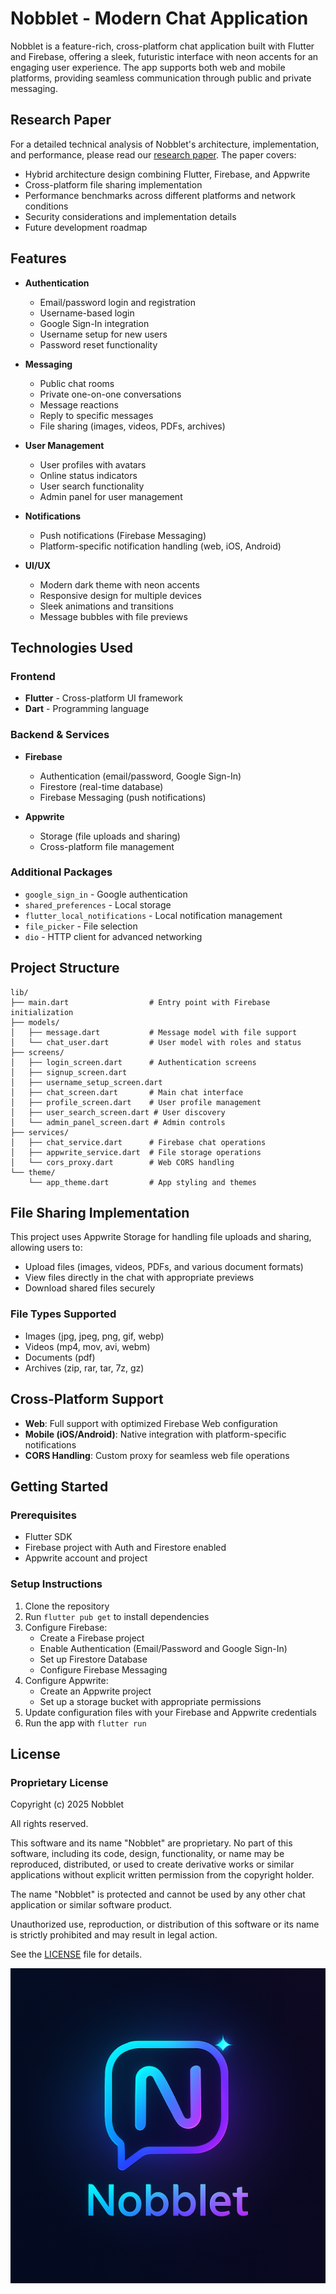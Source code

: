 # Nobblet - Modern Chat Application

Nobblet is a feature-rich, cross-platform chat application built with Flutter and Firebase, offering a sleek, futuristic interface with neon accents for an engaging user experience. The app supports both web and mobile platforms, providing seamless communication through public and private messaging.

## Research Paper

For a detailed technical analysis of Nobblet's architecture, implementation, and performance, please read our [research paper](./Nobblet_Research_Paper.md). The paper covers:

- Hybrid architecture design combining Flutter, Firebase, and Appwrite
- Cross-platform file sharing implementation
- Performance benchmarks across different platforms and network conditions
- Security considerations and implementation details
- Future development roadmap

## Features

- **Authentication**
  - Email/password login and registration
  - Username-based login
  - Google Sign-In integration
  - Username setup for new users
  - Password reset functionality

- **Messaging**
  - Public chat rooms
  - Private one-on-one conversations
  - Message reactions
  - Reply to specific messages
  - File sharing (images, videos, PDFs, archives)

- **User Management**
  - User profiles with avatars
  - Online status indicators
  - User search functionality
  - Admin panel for user management

- **Notifications**
  - Push notifications (Firebase Messaging)
  - Platform-specific notification handling (web, iOS, Android)

- **UI/UX**
  - Modern dark theme with neon accents
  - Responsive design for multiple devices
  - Sleek animations and transitions
  - Message bubbles with file previews

## Technologies Used

### Frontend
- **Flutter** - Cross-platform UI framework
- **Dart** - Programming language

### Backend & Services
- **Firebase**
  - Authentication (email/password, Google Sign-In)
  - Firestore (real-time database)
  - Firebase Messaging (push notifications)

- **Appwrite**
  - Storage (file uploads and sharing)
  - Cross-platform file management

### Additional Packages
- `google_sign_in` - Google authentication
- `shared_preferences` - Local storage
- `flutter_local_notifications` - Local notification management
- `file_picker` - File selection
- `dio` - HTTP client for advanced networking

## Project Structure

```
lib/
├── main.dart                  # Entry point with Firebase initialization
├── models/
│   ├── message.dart           # Message model with file support
│   └── chat_user.dart         # User model with roles and status
├── screens/
│   ├── login_screen.dart      # Authentication screens
│   ├── signup_screen.dart
│   ├── username_setup_screen.dart
│   ├── chat_screen.dart       # Main chat interface
│   ├── profile_screen.dart    # User profile management
│   ├── user_search_screen.dart # User discovery
│   └── admin_panel_screen.dart # Admin controls
├── services/
│   ├── chat_service.dart      # Firebase chat operations
│   ├── appwrite_service.dart  # File storage operations
│   └── cors_proxy.dart        # Web CORS handling
└── theme/
    └── app_theme.dart         # App styling and themes
```

## File Sharing Implementation

This project uses Appwrite Storage for handling file uploads and sharing, allowing users to:

- Upload files (images, videos, PDFs, and various document formats)
- View files directly in the chat with appropriate previews
- Download shared files securely

### File Types Supported

- Images (jpg, jpeg, png, gif, webp)
- Videos (mp4, mov, avi, webm)
- Documents (pdf)
- Archives (zip, rar, tar, 7z, gz)

## Cross-Platform Support

- **Web**: Full support with optimized Firebase Web configuration
- **Mobile (iOS/Android)**: Native integration with platform-specific notifications
- **CORS Handling**: Custom proxy for seamless web file operations

## Getting Started

### Prerequisites
- Flutter SDK
- Firebase project with Auth and Firestore enabled
- Appwrite account and project

### Setup Instructions
1. Clone the repository
2. Run `flutter pub get` to install dependencies
3. Configure Firebase:
   - Create a Firebase project
   - Enable Authentication (Email/Password and Google Sign-In)
   - Set up Firestore Database
   - Configure Firebase Messaging
4. Configure Appwrite:
   - Create an Appwrite project
   - Set up a storage bucket with appropriate permissions
5. Update configuration files with your Firebase and Appwrite credentials
6. Run the app with `flutter run`

## License

### Proprietary License

Copyright (c) 2025 Nobblet

All rights reserved.

This software and its name "Nobblet" are proprietary. No part of this software, 
including its code, design, functionality, or name may be reproduced, 
distributed, or used to create derivative works or similar applications without 
explicit written permission from the copyright holder.

The name "Nobblet" is protected and cannot be used by any other chat application 
or similar software product.

Unauthorized use, reproduction, or distribution of this software or its name is 
strictly prohibited and may result in legal action.

See the [LICENSE](LICENSE) file for details.

<img src="logo.png" alt="logo"/>
